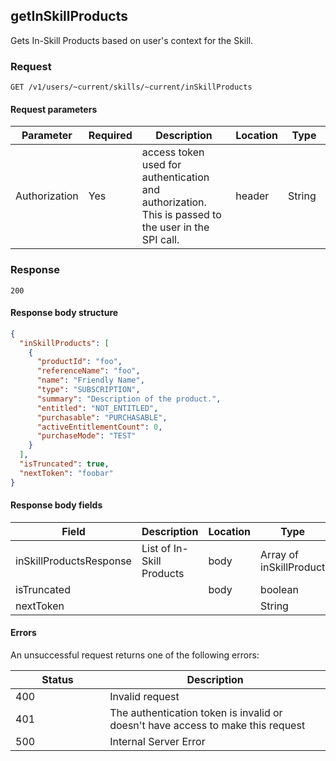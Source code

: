 ## getInSkillProducts

Gets In-Skill Products based on user's context for the Skill.

### Request

`GET /v1/users/~current/skills/~current/inSkillProducts`

#### Request parameters

<table>
  <colgroup>
    <col width="20%" />
    <col width="15%" />
    <col width="35%" />
    <col width="15%" />
    <col width="15%" />
  </colgroup>
  <thead>
    <tr>
      <th>Parameter</th>
      <th>Required</th>
      <th>Description</th>
      <th>Location</th>
      <th>Type</th>
    </tr>
  </thead>
  <tbody>
    <tr>
      <td markdown="span">Authorization</td>
      <td markdown="span">Yes</td>
      <td markdown="span">access token used for authentication and authorization. This is passed to the user in the SPI call.</td>
      <td markdown="span">header</td>
      <td markdown="span">String</td>
    </tr>
  </tbody>
</table>

### Response

`200`

#### Response body structure

```json
{
  "inSkillProducts": [
    {
      "productId": "foo",
      "referenceName": "foo",
      "name": "Friendly Name",
      "type": "SUBSCRIPTION",
      "summary": "Description of the product.",
      "entitled": "NOT_ENTITLED",
      "purchasable": "PURCHASABLE",
      "activeEntitlementCount": 0,
      "purchaseMode": "TEST"
    }
  ],
  "isTruncated": true,
  "nextToken": "foobar"
}
```

#### Response body fields

<table>
  <colgroup>
    <col width="25%" />
    <col width="45%" />
    <col width="15%" />
    <col width="15%" />
  </colgroup>
  <thead>
    <tr>
      <th>Field</th>
      <th>Description</th>
      <th>Location</th>
      <th>Type</th>
    </tr>
  </thead>
  <tbody>
    <tr>
      <td markdown="span">inSkillProductsResponse</td>
      <td markdown="span">List of In-Skill Products</td>
      <td markdown="span">body</td>
      <td markdown="span">Array of inSkillProduct</td>
    </tr>
    <tr>
      <td markdown="span">isTruncated</td>
      <td markdown="span"></td>
      <td markdown="span">body</td>
      <td markdown="span">boolean</td>
    </tr>
      <tr>
      <td markdown="span">nextToken</td>
      <td markdown="span"></td>
      <td markdown="span"></td>
      <td markdown="span">String</td>
    </tr>
  </tbody>
</table>

#### Errors

An unsuccessful request returns one of the following errors:

<table>
  <colgroup>
    <col width="30%" />
    <col width="70%" />
  </colgroup>
  <thead>
    <tr>
      <th>Status</th>
      <th>Description</th>
    </tr>
  </thead>
  <tbody>
    <tr>
      <td markdown="span">400</td>
      <td markdown="span">Invalid request</td>
    </tr>
        <tr>
      <td markdown="span">401</td>
      <td markdown="span">The authentication token is invalid or doesn't have access to make this request</td>
    </tr>
        <tr>
      <td markdown="span">500</td>
      <td markdown="span">Internal Server Error</td>
    </tr>
  </tbody>
</table>

